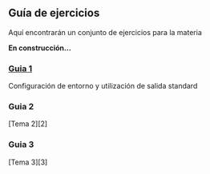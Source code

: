 ## Guía de ejercicios

Aquí encontrarán un conjunto de ejercicios para la materia

**En construcción...**

### [Guia 1][1]

Configuración de entorno y utilización de salida standard

### Guia 2

[Tema 2][2]

### Guia 3

[Tema 3][3]

[1]: guia01/README.md
[1]: guia02/README.md
[1]: guia03/README.md

